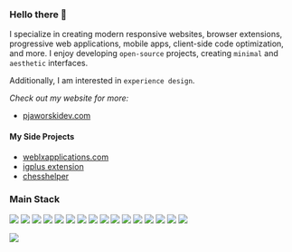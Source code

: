 ### Hello there 👋

I specialize in creating modern responsive websites, browser extensions, progressive web applications, mobile apps, client-side code optimization, and more. I enjoy developing `open-source` projects, creating `minimal` and `aesthetic` interfaces. 


Additionally, I am interested in `experience design`.

_Check out my website for more:_ 
- [pjaworskidev.com](https://pjaworskidev.com)


#### My Side Projects
- [weblxapplications.com](https://weblxapplications.com/)
- [igplus extension](https://weblxapplications.com/products/igplus)
- [chesshelper](https://weblxapplications.com/products/chesshelper)



### **Main Stack** ##

![](https://img.shields.io/badge/-TypeScript-black?style=for-the-badge&logo=TypeScript&logoColor=blue)
![](https://img.shields.io/badge/-Next-black?style=for-the-badge&logo=Nextdotjs&logoColor=white)
![](https://img.shields.io/badge/-React-black?style=for-the-badge&logo=React&logoColor=cyan)
![](https://img.shields.io/badge/-Sass-black?style=for-the-badge&logo=Sass&logoColor=pink)
![](https://img.shields.io/badge/-React_Native-black?style=for-the-badge&logo=React&logoColor=cyan)
![](https://img.shields.io/badge/-Php-black?style=for-the-badge&logo=php&logoColor=green)
![](https://img.shields.io/badge/-GSAP-black?style=for-the-badge&logo=webflow&logoColor=teal)
![](https://img.shields.io/badge/-Figma-black?style=for-the-badge&logo=Figma&logoColor=red)
![](https://img.shields.io/badge/-Photoshop-black?style=for-the-badge&logo=P&logoColor=blue)
![](https://img.shields.io/badge/-Illustrator-black?style=for-the-badge&logo=P&logoColor=blue)
![](https://img.shields.io/badge/-Gulp-black?style=for-the-badge&logo=gulp&logoColor=red)
![](https://img.shields.io/badge/-Parcel-black?style=for-the-badge&logo=parcel&logoColor=purple)
![](https://img.shields.io/badge/-ESLint-black?style=for-the-badge&logo=ESLint&logoColor=purple)
![](https://img.shields.io/badge/-Axios-black?style=for-the-badge&logo=axios&logoColor=white)
![](https://img.shields.io/badge/-pnpm-black?style=for-the-badge&logo=pnpm)
![](https://img.shields.io/badge/-bun-black?style=for-the-badge&logo=bun)


 [![](https://www.codewars.com/users/gerwld/badges/small)](https://www.codewars.com/users/gerwld)    




